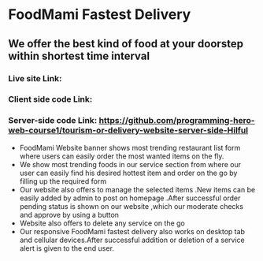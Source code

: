 # FoodMami Fastest Delivery


## We offer the best kind of food at your doorstep within shortest time interval



### Live site Link:
### Client side code Link: 
### Server-side code Link: https://github.com/programming-hero-web-course1/tourism-or-delivery-website-server-side-Hilful


* FoodMami Website banner shows most trending restaurant list form where users can easily order the most wanted items on the fly.
* We show most trending foods in our service section from where our user can easily find his desired hottest item and order on the go by filling up the required form
* Our website also offers to manage the selected items .New items can be easily added by admin to post on homepage .After successful order pending status is shown on our website ,which our moderate checks and approve by using a button
* Website also offers to delete any service on the go
* Our responsive FoodMami fastest delivery also works on desktop tab and cellular devices.After successful addition or deletion of a service alert is given to the end user.
